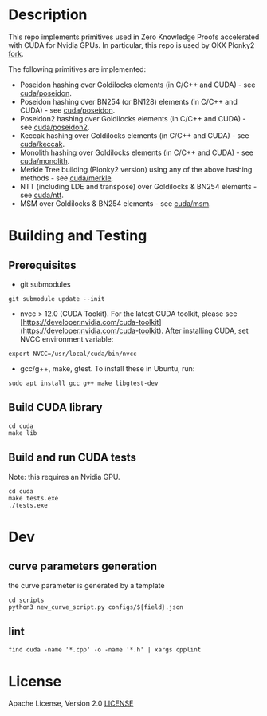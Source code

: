 # Description

This repo implements primitives used in Zero Knowledge Proofs accelerated with CUDA for Nvidia GPUs. In particular, this repo is used by OKX Plonky2 [fork](https://github.com/okx/plonky2).

The following primitives are implemented:

- Poseidon hashing over Goldilocks elements (in C/C++ and CUDA) - see [cuda/poseidon](cuda/poseidon).
- Poseidon hashing over BN254 (or BN128) elements (in C/C++ and CUDA) - see [cuda/poseidon](cuda/poseidon).
- Poseidon2 hashing over Goldilocks elements (in C/C++ and CUDA) - see [cuda/poseidon2](cuda/poseidon2).
- Keccak hashing over Goldilocks elements (in C/C++ and CUDA) - see [cuda/keccak](cuda/keccak).
- Monolith hashing over Goldilocks elements (in C/C++ and CUDA) - see [cuda/monolith](cuda/monolith).
- Merkle Tree building (Plonky2 version) using any of the above hashing methods - see [cuda/merkle](cuda/merkle).
- NTT (including LDE and transpose) over Goldilocks & BN254 elements - see [cuda/ntt](cuda/ntt).
- MSM over Goldilocks & BN254 elements - see [cuda/msm](cuda/msm).

# Building and Testing
## Prerequisites

- git submodules
```
git submodule update --init
```

- nvcc > 12.0 (CUDA Tookit). For the latest CUDA toolkit, please see [https://developer.nvidia.com/cuda-toolkit](https://developer.nvidia.com/cuda-toolkit). After installing CUDA, set NVCC environment variable:
```
export NVCC=/usr/local/cuda/bin/nvcc
```

- gcc/g++, make, gtest. To install these in Ubuntu, run:
```
sudo apt install gcc g++ make libgtest-dev
```

## Build CUDA library
```
cd cuda
make lib
```

## Build and run CUDA tests
Note: this requires an Nvidia GPU.

```
cd cuda
make tests.exe
./tests.exe
```

# Dev
## curve parameters generation
the curve parameter is generated by a template
```
cd scripts
python3 new_curve_script.py configs/${field}.json
```

## lint
```
find cuda -name '*.cpp' -o -name '*.h' | xargs cpplint
```

# License

Apache License, Version 2.0 [LICENSE](LICENSE)
